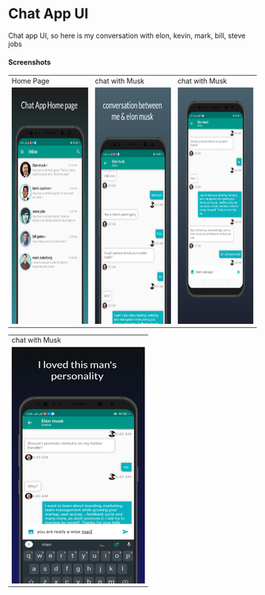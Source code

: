 # Chat App UI

Chat app UI, so here is my conversation with elon, kevin, mark, bill, steve jobs


#### Screenshots

<table>
  <tr>
    <td>Home Page</td>
    <td>chat with Musk</td>
    <td>chat with Musk</td>
  </tr>
  <tr>
    <td><img src="screenshots/screen_3.png" width=270 height=480></td>
    <td><img src="screenshots/screen_4.png" width=270 height=480></td>
    <td><img src="screenshots/screen_5.png" width=270 height=480></td>
  </tr>
 </table>


<table>
  <tr>
    <td>chat with Musk</td>
    <!-- <td>Home Page</td> -->
  </tr>
  <tr>
    <td><img src="screenshots/screen_6.png" width=270 height=480></td>
    <!-- <td><img src="screenshots/screen_5.png" width=270 height=480></td> -->
  </tr>
 </table>